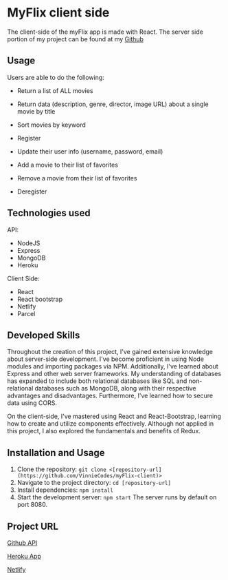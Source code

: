 # MyFlix client side

The client-side of the myFlix app is made with React. The server side portion of my project can be found at my [Github](https://github.com/VinnieCodes/Movie-api)


## Usage

Users are able to do the following: 

- Return a list of ALL movies 

- Return data (description, genre, director, image URL) about a single movie by title

- Sort movies by keyword

- Register

- Update their user info (username, password, email)

- Add a movie to their list of favorites

- Remove a movie from their list of favorites

- Deregister

## Technologies used
API:
- NodeJS
- Express
- MongoDB
- Heroku

Client Side:
- React
- React bootstrap
- Netlify 
- Parcel

## Developed Skills
Throughout the creation of this project, I've gained extensive knowledge about server-side development. I've become proficient in using Node modules and importing packages via NPM. Additionally, I've learned about Express and other web server frameworks. My understanding of databases has expanded to include both relational databases like SQL and non-relational databases such as MongoDB, along with their respective advantages and disadvantages. Furthermore, I've learned how to secure data using CORS.

On the client-side, I've mastered using React and React-Bootstrap, learning how to create and utilize components effectively. Although not applied in this project, I also explored the fundamentals and benefits of Redux.

## Installation and Usage
1. Clone the repository: `git clone <[repository-url](https://github.com/VinnieCodes/myFlix-client)>`
2. Navigate to the project directory: `cd [repository-url]`
3. Install dependencies: `npm install`
4. Start the development server: `npm start`
The server runs by default on port 8080.

## Project URL
[Github API](https://github.com/VinnieCodes/Movie-api)

[Heroku App](https://movieflixer-b13bdd05bf25.herokuapp.com/documentation.html)

[Netlify](https://my-flix20.netlify.app/login)